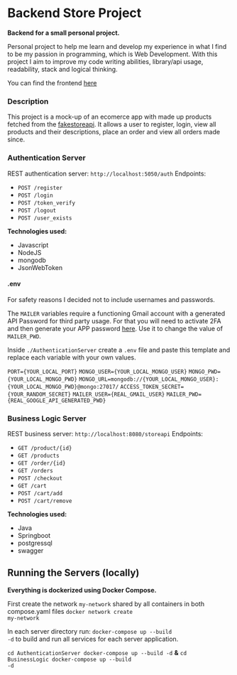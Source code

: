 # Backend Store Project

<b>Backend for a small personal project.</b>

Personal project to help me learn and develop my experience in what I find to be my passion in programming, which is Web Development. 
With this project I aim to improve my code writing abilities, library/api usage, readability, stack and logical thinking.

You can find the frontend <a href="https://github.com/fmmelo/StoreFrontend">here</a>

### Description

This project is a mock-up of an ecomerce app with made up products fetched from the <a href="https://fakestoreapi.com/">fakestoreapi</a>.
It allows a user to register, login, view all products and their descriptions, place an order and view all orders made since.

### Authentication Server

REST authentication server: <code>http://localhost:5050/auth</code>
Endpoints:
- <code>POST /register</code>
- <code>POST /login</code>
- <code>POST /token_verify</code>
- <code>POST /logout</code>
- <code>POST /user_exists</code>

<b>Technologies used:</b>
- Javascript
- NodeJS
- mongodb 
- JsonWebToken

#### .env
For safety reasons I decided not to include usernames and passwords.

The <code>MAILER</code> variables require a functioning Gmail account with a generated API Password for third party usage. For that you will need to activate 2FA and then generate your APP password <a href="https://myaccount.google.com/apppasswords">here</a>. Use it to change the value of <code>MAILER_PWD</code>.

Inside <code>./AuthenticationServer</code> create a <code>.env</code> file and paste this template and replace each variable with your own values.

<code>PORT={YOUR_LOCAL_PORT}</code>
<code>MONGO_USER={YOUR_LOCAL_MONGO_USER}</code>
<code>MONGO_PWD={YOUR_LOCAL_MONGO_PWD}</code>
<code>MONGO_URL=mongodb://{YOUR_LOCAL_MONGO_USER}:{YOUR_LOCAL_MONGO_PWD}@mongo:27017/</code>
<code>ACCESS_TOKEN_SECRET={YOUR_RANDOM_SECRET}</code>
<code>MAILER_USER={REAL_GMAIL_USER}</code>
<code>MAILER_PWD={REAL_GOOGLE_API_GENERATED_PWD}</code>

### Business Logic Server

REST business server: <code>http://localhost:8080/storeapi</code>
Endpoints:
- <code>GET /product/{id}</code>
- <code>GET /products</code>
- <code>GET /order/{id}</code>
- <code>GET /orders</code>
- <code>POST /checkout</code>
- <code>GET /cart</code>
- <code>POST /cart/add</code>
- <code>POST /cart/remove</code>


<b>Technologies used:</b>
- Java
- Springboot 
- postgressql
- swagger

## Running the Servers (locally)

<b>Everything is dockerized using Docker Compose.</b>

First create the network <code>my-network</code> shared by all containers in both compose.yaml files
<code>docker network create my-network</code>

In each server directory run: <code>docker-compose up --build -d</code> to build and run all services for each server application.

<code>cd AuthenticationServer
docker-compose up --build -d</code>
<b>&</b>
<code>cd BusinessLogic
docker-compose up --build -d</code>

